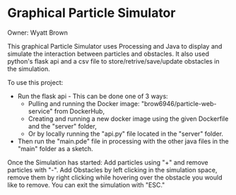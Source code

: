 # Graphical Particle Simulator
Owner: Wyatt Brown

This graphical Particle Simulator uses Processing and Java to display and simulate the interaction between particles and obstacles.
It also used python's flask api and a csv file to store/retrive/save/update obstacles in the simulation.

To use this project:

- Run the flask api - This can be done one of 3 ways:
  - Pulling and running the Docker image: "brow6946/particle-web-service" from DockerHub,
  - Creating and running a new docker image using the given Dockerfile and the "server" folder,
  - Or by locally running the "api.py" file located in the "server" folder.
- Then run the "main.pde" file in processing with the other java files in the "main" folder as a sketch.

Once the Simulation has started:
Add particles using "+" and remove particles with "-".
Add Obstacles by left clicking in the simulation space, remove them by right clicking while hovering over the obstacle you would like to remove.
You can exit the simulation with "ESC."
